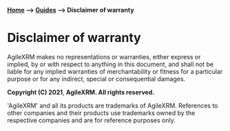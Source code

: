 __[Home](/) --> [Guides](/guides) --> Disclaimer of warranty__

# Disclaimer of warranty

AgileXRM makes no representations or warranties, either express or
implied, by or with respect to anything in this document, and shall not be
liable for any implied warranties of merchantability or fitness for a particular
purpose or for any indirect, special or consequential damages.

**Copyright (C) 2021**, **AgileXRM. All rights reserved.**

'AgileXRM' and all its products are trademarks of AgileXRM.
References to other companies and their products use trademarks owned by the
respective companies and are for reference purposes only.
